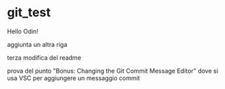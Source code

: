 # git_test

Hello Odin!

aggiunta un altra riga

terza modifica del readme

prova del punto "Bonus: Changing the Git Commit Message Editor"
dove si usa VSC per aggiungere un messaggio commit
